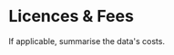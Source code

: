 <br>

# Licences & Fees

If applicable, summarise the data's costs.

<br>
<br>

<br>
<br>

<br>
<br>

<br>
<br>
